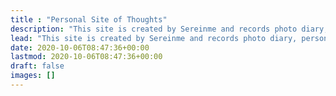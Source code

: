 ```yaml
---
title : "Personal Site of Thoughts"
description: "This site is created by Sereinme and records photo diary, personal notes, knowledge hierarchy and other brainstorms."
lead: "This site is created by Sereinme and records photo diary, personal notes, knowledge hierarchy and other brainstorms."
date: 2020-10-06T08:47:36+00:00
lastmod: 2020-10-06T08:47:36+00:00
draft: false
images: []
---
```

